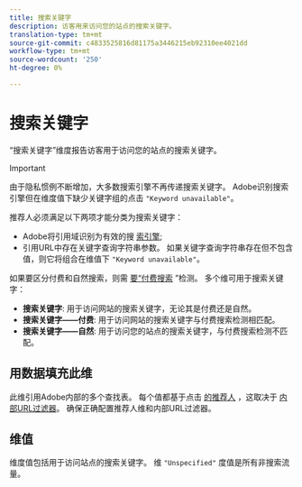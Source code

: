 ```yaml
---
title: 搜索关键字
description: 访客用来访问您的站点的搜索关键字。
translation-type: tm+mt
source-git-commit: c4833525816d81175a3446215eb92310ee4021dd
workflow-type: tm+mt
source-wordcount: '250'
ht-degree: 0%

---
```



# 搜索关键字

“搜索关键字”维度报告访客用于访问您的站点的搜索关键字。

>[!IMPORTANT]
>
>由于隐私惯例不断增加，大多数搜索引擎不再传递搜索关键字。 Adobe识别搜索引擎但在维度值下缺少关键字组的点击 `"Keyword unavailable"`。

推荐人必须满足以下两项才能分类为搜索关键字：

* Adobe将引用域识别为有效的搜 [索引擎](search-engine.md);
* 引用URL中存在关键字查询字符串参数。 如果关键字查询字符串存在但不包含值，则它将组合在维值下 `"Keyword unavailable"`。

如果要区分付费和自然搜索，则需 [要“付费搜索](/help/admin/admin/paid-search-detection/paid-search-detection.md) ”检测。 多个维可用于搜索关键字：

* **搜索关键字**: 用于访问网站的搜索关键字，无论其是付费还是自然。
* **搜索关键字——付费**: 用于访问网站的搜索关键字与付费搜索检测相匹配。
* **搜索关键字——自然**: 用于访问您的站点的搜索关键字，与付费搜索检测不匹配。

## 用数据填充此维

此维引用Adobe内部的多个查找表。 每个值都基于点击 [的推荐人](referrer.md) ，这取决于 [内部URL过滤器](/help/admin/admin/internal-url-filter-admin.md)。 确保正确配置推荐人维和内部URL过滤器。

## 维值

维度值包括用于访问站点的搜索关键字。 维 `"Unspecified"` 度值是所有非搜索流量。
